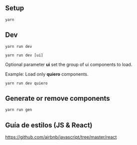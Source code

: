 ## Setup
`yarn`

## Dev
`yarn run dev`

`yarn run dev [ui]`

Optional parameter **ui** set the group of ui components to load.

Example: Load only **quiero** components.

`yarn run dev quiero`


## Generate or remove components
`yarn run gen`

## Guía de estilos (JS & React)
https://github.com/airbnb/javascript/tree/master/react
